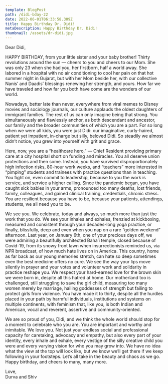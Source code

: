 ```yaml
---
template: BlogPost
path: /didi-bday-22
date: 2022-06-01T06:33:58.309Z
title: Happy Birthday Dr. Didi!
metaDescription: Happy Birthday Dr. Didi!
thumbnail: /assets/dr-didi.jpg
---
```

Dear Didi,

HAPPY BIRTHDAY, from your little sister and your baby brother! Thirty revolutions around the sun — cheers to you and cheers to our Mom. She was only 23 when she had you, her firstborn, half a world away. She labored in a hospital with no air conditioning to cool her pain on that hot summer night in Gujarat, but with her Mom beside her, with our collective Nanis’ and Daadis’ blessings renewing her strength, and yours. How far we have traveled and how far you both have come are the wonders of our world.

Nowadays, better late than never, everywhere from viral memes to Disney movies and sociology journals, our culture applauds the oldest daughters of immigrant families. The rest of us can only imagine being that strong. You simultaneously and flawlessly anchor, as both descendant and ancestor, our family and the broader communities of which you are a part. For so long when we were all kids, you were just Didi: our imaginative, curly-haired, patient yet impatient, in-charge but silly, beloved Didi. So steadily we almost didn’t notice, you grew into yourself with grit and grace.

Here, now, you are a “healthcare hero,” — Chief Resident providing primary care at a city hospital short on funding and miracles. You all deserve union protections and then some. Instead, you have survived disproportionately high infection risks, 80-hour work weeks, and “teachers” more interested in “pimping” students and trainees with practice questions than in teaching. You fight on, even commit to leadership, because to you the work is service, and service a higher calling. Since the pandemic began, you have caught sick babies in your arms, pronounced too many deaths, lost friends, family, colleagues, and gained clinical training, credentials, chronic stress. You are resilient because you have to be, because your patients, attendings, students, we all need you to be.

We see you. We celebrate, today and always, so much more than just the work that you do. We see your inhales and exhales, frenzied at kickboxing, measured and consistent through your decades-long yoga practice, or finally, blissfully, deep and even when you nap on a rare “golden weekend” afternoon. Last year, on January 6th, one of your precious days off, we were admiring a beautifully architected Baha’i temple, closed because of Covid-19, from its snowy front lawn when insurrectionists reminded us, via NPR broadcast, of how much hate lives on in America. This country, home as far back as our young memories stretch, can hate so deep sometimes even the best medicine offers no cure. We see the way your lips move silently in prayer and your votes and volunteer work and solidarity in practice reshape you. We respect your hard-earned love for the brown skin we were born in, despite all this hatred at home. Our motherland too is challenged, still struggling to save the girl child, measuring too many women merely by marriage, hailing goddesses of strength but failing to protect girls from violence. You have made it to thirty, despite all the hurdles placed in your path by harmful individuals, institutions and systems on multiple continents, with feminism that, like you, is both Indian and American, vocal and reverent, assertive and community-oriented.

We are so proud of you, Didi, and we think the whole world should stop for a moment to celebrate who you are. You are important and worthy and inimitable. We love you. Not just your endless social and professional capacity for caretaking, advocacy and empathy, but also every part of your identity, every inhale and exhale, every vestige of the silly creative child you were and every varying vision for who you may grow into. We have no idea what the view at the top will look like, but we know we’ll get there if we keep following in your footsteps. Let’s all take in the beauty and chaos as we go. Happy birthday, and cheers to many, many more.

Love,\
Durva and Shiv
